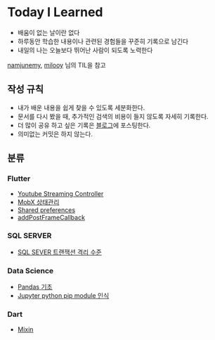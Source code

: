 # Today I Learned

- 배움이 없는 날이란 없다
- 하루동안 학습한 내용이나 관련된 경험들을 꾸준히 기록으로 남긴다
- 내일의 나는 오늘보다 뛰어난 사람이 되도록 노력한다

[namjunemy]( https://github.com/namjunemy/TIL), [milooy](https://github.com/milooy/TIL) 님의 TIL을 참고



## 작성 규칙

- 내가 배운 내용을 쉽게 찾을 수 있도록 세분화한다.
- 문서를 다시 봤을 때, 추가적인 검색의 비용이 들지 않도록 자세히 기록한다.
- 더 많이 공유 하고 싶은 기록은 [블로그](https://omty.tistory.com/)에 포스팅한다.
- 의미없는 커밋은 하지 않는다.



## 분류

### Flutter

- [Youtube Streaming Controller](https://github.com/Omtye/TIL/blob/main/Flutter/Youtube%20Streaming.md)
- [MobX 상태관리](https://github.com/Omtye/TIL/blob/main/Flutter/Mobx%20%EC%83%81%ED%83%9C%EA%B4%80%EB%A6%AC.md)
- [Shared preferences](https://github.com/Omtye/TIL/blob/main/Flutter/Shared%20Preferences.md)
- [addPostFrameCallback](https://github.com/Omtye/TIL/blob/main/Flutter/addPostFrameCallback.md)

### SQL SERVER
- [SQL SEVER 트랜잭션 격리 수준](https://github.com/Omtye/TIL/blob/main/SQL%20SERVER/SQL%20SEVER%20%ED%8A%B8%EB%9E%9C%EC%9E%AD%EC%85%98%20%EA%B2%A9%EB%A6%AC%20%EC%88%98%EC%A4%80.md)

### Data Science
- [Pandas 기초](https://github.com/Omtye/TIL/blob/main/Data%20Science/Pandas.md)
- [Jupyter python pip module 인식](https://github.com/Omtye/TIL/blob/main/Data%20Science/Jupyter%20python%20pip%20module%20%EC%9D%B8%EC%8B%9D.md)

### Dart
- [Mixin](https://github.com/Omtye/TIL/blob/main/Dart/MixIn.md)
